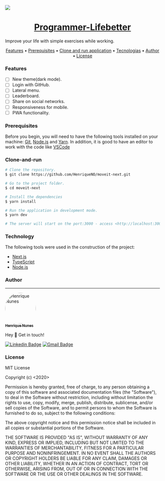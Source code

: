 <img src="https://img.shields.io/static/v1?label=Readme&message=Programmer-Lifebetter&color=7159c1&?style=for-the-badge&logo=ghost"/>

<h1 align="center">
  <a href="https://programmer-lifebetter.vercel.app/">Programmer-Lifebetter</a>
</h1>
<p aling="center">Improve your life with simple exercises while working.</p>

<p align="center">
 <a href="#Features">Features</a> •
 <a href="#Prerequisites">Prerequisites</a> • 
 <a href="#Clone-and-run">Clone and run application</a> • 
 <a href="#Technology">Tecnologias</a> • 
 <a href="#Author">Author</a> •
 <a href="#license">License</a>
</p>

### Features

- [ ] New theme(dark mode).
- [ ] Login with GitHub.
- [ ] Lateral menu.
- [ ] Leaderboard.
- [ ] Share on social networks.
- [ ] Responsiveness for mobile.
- [ ] PWA functionality.

### Prerequisites

 Before you begin, you will need to have the following tools installed on your machine:
[Git](https://git-scm.com), [Node.js](https://nodejs.org) and [Yarn](https://yarnpkg.com/getting-started).
In addition, it is good to have an editor to work with the code like [VSCode](https://code.visualstudio.com/)

### Clone-and-run

```bash
# Clone the repository.
$ git clone https://github.com/HenriqueNO/moveit-next.git

# Go to the project folder.
$ cd moveit-next

# Install the dependencies
$ yarn install

# Run the application in development mode.
$ yarn dev

# The server will start on the port:3000 - access <http://localhost:3000>
```

### Technology


The following tools were used in the construction of the project:

- [Next.js](https://nextjs.org/)
- [TypeScript](https://www.typescriptlang.org/)
- [Node.js](https://nodejs.org/en/)


### Author
---

<a href="https://github.com/HenriqueNO">
 <img style="border-radius: 50%;" src="https://github.com/HenriqueNO.png" width="100px;" alt="Henrique Nunes"/>
 <br />
 <sub><b>Henrique Nunes</b></sub></a>


Hey 👋 Get in touch!

[![Linkedin Badge](https://img.shields.io/badge/-Henrique%20Nunes-blue?style=flat-square&logo=Linkedin&logoColor=white&link=https://www.linkedin.com/in/henrique-nunes-30291b184/)](https://www.linkedin.com/in/henrique-nunes-30291b184/)
[![Gmail Badge](https://img.shields.io/badge/-henrique.nunes478@gmail.com-c14438?style=flat-square&logo=Gmail&logoColor=white&link=mailto:henrique.nunes478@gmail.com)](mailto:henrique.nunes478@gmail.com)

### License

MIT License

Copyright (c) <2020> <Henrique Nunes>

Permission is hereby granted, free of charge, to any person obtaining a copy
of this software and associated documentation files (the "Software"), to deal
in the Software without restriction, including without limitation the rights
to use, copy, modify, merge, publish, distribute, sublicense, and/or sell
copies of the Software, and to permit persons to whom the Software is
furnished to do so, subject to the following conditions:

The above copyright notice and this permission notice shall be included in all
copies or substantial portions of the Software.

THE SOFTWARE IS PROVIDED "AS IS", WITHOUT WARRANTY OF ANY KIND, EXPRESS OR
IMPLIED, INCLUDING BUT NOT LIMITED TO THE WARRANTIES OF MERCHANTABILITY,
FITNESS FOR A PARTICULAR PURPOSE AND NONINFRINGEMENT. IN NO EVENT SHALL THE
AUTHORS OR COPYRIGHT HOLDERS BE LIABLE FOR ANY CLAIM, DAMAGES OR OTHER
LIABILITY, WHETHER IN AN ACTION OF CONTRACT, TORT OR OTHERWISE, ARISING FROM,
OUT OF OR IN CONNECTION WITH THE SOFTWARE OR THE USE OR OTHER DEALINGS IN THE
SOFTWARE.

